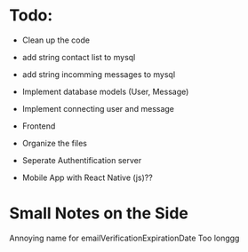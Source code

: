 # Todo:

- Clean up the code

- add string contact list to mysql
- add string incomming messages to mysql

- Implement database models (User, Message)
- Implement connecting user and message
- Frontend
- Organize the files
- Seperate Authentification server
- Mobile App with React Native (js)??

# Small Notes on the Side

Annoying name for emailVerificationExpirationDate
Too longgg
